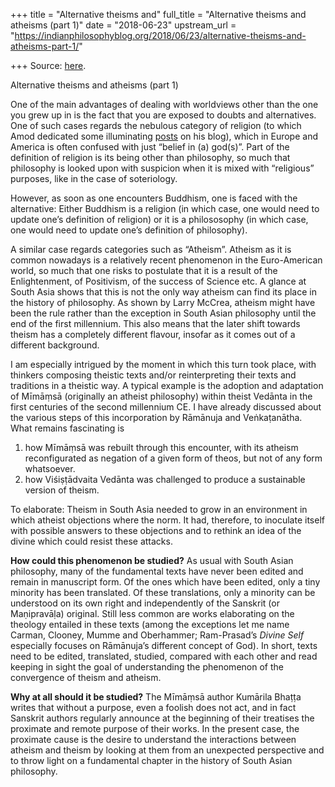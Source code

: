 +++
title = "Alternative theisms and"
full_title = "Alternative theisms and atheisms (part 1)"
date = "2018-06-23"
upstream_url = "https://indianphilosophyblog.org/2018/06/23/alternative-theisms-and-atheisms-part-1/"

+++
Source: [here](https://indianphilosophyblog.org/2018/06/23/alternative-theisms-and-atheisms-part-1/).

Alternative theisms and atheisms (part 1)

One of the main advantages of dealing with worldviews other than the one
you grew up in is the fact that you are exposed to doubts and
alternatives. One of such cases regards the nebulous category of
religion (to which Amod dedicated some illuminating
[posts](http://loveofallwisdom.com/blog/2010/01/on-body-ritual-among-the-nacirema/)
on his blog), which in Europe and America is often confused with just
“belief in (a) god(s)”. Part of the definition of religion is its being
other than philosophy, so much that philosophy is looked upon with
suspicion when it is mixed with “religious” purposes, like in the case
of soteriology.

However, as soon as one encounters Buddhism, one is faced with the
alternative: Either Buddhism is a religion (in which case, one would
need to update one’s definition of religion) or it is a philososophy (in
which case, one would need to update one’s definition of philosophy).

A similar case regards categories such as “Atheism”. Atheism as it is
common nowadays is a relatively recent phenomenon in the Euro-American
world, so much that one risks to postulate that it is a result of the
Enlightenment, of Positivism, of the success of Science etc. A glance at
South Asia shows that this is not the only way atheism can find its
place in the history of philosophy. As shown by Larry McCrea, atheism
might have been the rule rather than the exception in South Asian
philosophy until the end of the first millennium. This also means that
the later shift towards theism has a completely different flavour,
insofar as it comes out of a different background.

I am especially intrigued by the moment in which this turn took place,
with thinkers composing theistic texts and/or reinterpreting their texts
and traditions in a theistic way. A typical example is the adoption and
adaptation of Mīmāṃsā (originally an atheist philosophy) within theist
Vedānta in the first centuries of the second millennium CE. I have
already discussed about the various steps of this incorporation by
Rāmānuja and Veṅkaṭanātha. What remains fascinating is

1.  how Mīmāṃsā was rebuilt through this encounter, with its atheism
    reconfigurated as negation of a given form of theos, but not of any
    form whatsoever.
2.  how Viśiṣṭādvaita Vedānta was challenged to produce a sustainable
    version of theism.

To elaborate: Theism in South Asia needed to grow in an environment in
which atheist objections where the norm. It had, therefore, to inoculate
itself with possible answers to these objections and to rethink an idea
of the divine which could resist these attacks.

**How could this phenomenon be studied?** As usual with South Asian
philosophy, many of the fundamental texts have never been edited and
remain in manuscript form. Of the ones which have been edited, only a
tiny minority has been translated. Of these translations, only a
minority can be understood on its own right and independently of the
Sanskrit (or Maṇipravāḷa) original. Still less common are works
elaborating on the theology entailed in these texts (among the
exceptions let me name Carman, Clooney, Mumme and Oberhammer;
Ram-Prasad’s *Divine Self* especially focuses on Rāmānuja’s different
concept of God). In short, texts need to be edited, translated, studied,
compared with each other and read keeping in sight the goal of
understanding the phenomenon of the convergence of theism and atheism.

**Why at all should it be studied?** The Mīmāṃsā author Kumārila Bhaṭṭa
writes that without a purpose, even a foolish does not act, and in fact
Sanskrit authors regularly announce at the beginning of their treatises
the proximate and remote purpose of their works. In the present case,
the proximate cause is the desire to understand the interactions between
atheism and theism by looking at them from an unexpected perspective and
to throw light on a fundamental chapter in the history of South Asian
philosophy.

